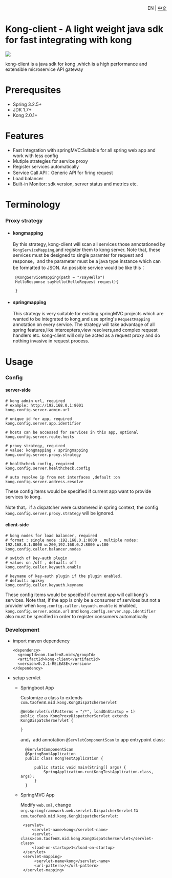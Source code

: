 <p align="right">EN | <a href="README.zh.md">中文</a> </p>

# Kong-client - A light weight java sdk  for fast integrating with kong 

![](https://img.shields.io/badge/license-Apache%202.0-blue)

kong-client is a java sdk for kong ,which is a high performance and extensible microservice
API gateway
# Prerequsites
- Spring 3.2.5+
- JDK 1.7+
- Kong 2.0.1+

# Features
- Fast Integration with springMVC:Suitable for all spring web app and work with less config
- Mutiple strategies for service proxy
- Register services automatically
- Service Call API：Generic API for firing request
- Load balancer
- Built-in Monitor: sdk version, server status and metrics etc.

# Terminology
### Proxy strategy
- #### kongmapping

   By this strategy, kong-client will scan all services those annotationed by `KongServiceMapping`,and register them to kong server.
   Note that, these services must be designed to  single paramter for request and response，and the parameter must be a java type instance which can be formatted to JSON. An possible service would be like this：
   ```
    @KongServiceMapping(path = "/sayHello")
    HelloResponse sayHello(HelloRequest request){
        
    }   
  ```
    
- #### springmapping
 
  This strategy is very suitable for existing springMVC projects which are wanted to be integrated to kong,and use spring's `RequestMapping` annotation on every service.
  The strategy will take advantage of all spring features,like intercepters,view resolvers,and complex request handlers etc. kong-client will only be  acted as a request proxy and do nothing invasive in request process.



# Usage
### Config
#### server-side
```
# kong admin url, required
# example: http://192.168.0.1:8001
kong.config.server.admin.url

# unique id for app, required 
kong.config.server.app.identifier

# hosts can be accessed for services in this app, optional       
kong.config.server.route.hosts

# proxy strategy, required        
# value: kongmapping / springmapping
kong.config.server.proxy.strategy

# healthcheck config, required                           
kong.config.server.healthcheck.config

# auto resolve ip from net interfaces ,default :on
kong.config.server.address.resolve
```

These config items would be specified if current app want to provide services to kong.

Note that，if a dispatcher were customered in spring context,
the config `kong.config.server.proxy.strategy` will be ignored.

#### client-side

```
# kong nodes for load balancer, required
# format : single node :192.168.0.1:8000 , multiple nodes: 192.168.0.1:8000 w:200,192.168.0.2:8000 w:100
kong.config.caller.balancer.nodes

# switch of key-auth plugin
# value: on /off , defualt: off
kong.config.caller.keyauth.enable

# keyname of key-auth plugin if the plugin enabled, 
# default: apikey
kong.config.caller.keyauth.keyname

```

These config items would be specifed if current app will  call kong's services.
Note that, if the app is only be a consumer of services but not a provider when `kong.config.caller.keyauth.enable` is enabled,  `kong.config.server.admin.url` and `kong.config.server.app.identifier
` also must be specified in order to register consumers automatically





### Development
* import maven dependency
    ```
    <dependency>
      <groupId>com.taofen8.mid</groupId>
      <artifactId>kong-client</artifactId>
      <version>0.2.1-RELEASE</version>
    </dependency>
    ```
  
* setup servlet
 
    -  Springboot App 
 
       Customize a class to extends `com.taofen8.mid.kong.KongDispatcherServlet`
        ```$xslt
        @WebServlet(urlPatterns = "/*", loadOnStartup = 1)
        public class KongProxyDispatcherServlet extends KongDispatcherServlet {
        
        }
        ```
        and，add annotation `@ServletComponentScan` to app entrypoint class:
        ```
          @ServletComponentScan
          @SpringBootApplication
          public class KongTestApplication {

              public static void main(String[] args) {
                  SpringApplication.run(KongTestApplication.class, args);
              }
          }
        ```

    - SpringMVC App
      
      Modify `web.xml`, change `org.springframework.web.servlet.DispatcherServlet` to `com.taofen8.mid.kong.KongDispatcherServlet`:
      ```$xslt
       <servlet>
           <servlet-name>kong</servlet-name>
           <servlet-class>com.taofen8.mid.kong.KongDispatcherServlet</servlet-class>
           <load-on-startup>1</load-on-startup>
       </servlet>
       <servlet-mapping>
            <servlet-name>kong</servlet-name>
            <url-pattern>/</url-pattern>
       </servlet-mapping>
       ```
        







